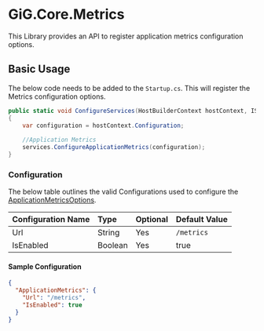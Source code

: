 # GiG.Core.Metrics

This Library provides an API to register application metrics configuration options.

## Basic Usage

The below code needs to be added to the `Startup.cs`.  This will register the Metrics configuration options.
 
```csharp
public static void ConfigureServices(HostBuilderContext hostContext, IServiceCollection services)
{
    var configuration = hostContext.Configuration;
    
    //Application Metrics
    services.ConfigureApplicationMetrics(configuration);
}
```

### Configuration

The below table outlines the valid Configurations used to configure the [ApplicationMetricsOptions](../src/GiG.Core.Metrics.Abstractions/ApplicationMetricsOptions.cs).

| Configuration Name | Type    | Optional | Default Value            |
|:-------------------|:--------|:---------|:-------------------------|
| Url                | String  | Yes      | `/metrics`               |
| IsEnabled          | Boolean | Yes      | true                     |

#### Sample Configuration

```json
{
  "ApplicationMetrics": {
    "Url": "/metrics",
    "IsEnabled": true
  }
}
```
